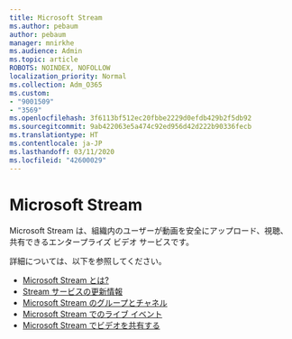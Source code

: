 ```yaml
---
title: Microsoft Stream
ms.author: pebaum
author: pebaum
manager: mnirkhe
ms.audience: Admin
ms.topic: article
ROBOTS: NOINDEX, NOFOLLOW
localization_priority: Normal
ms.collection: Adm_O365
ms.custom:
- "9001509"
- "3569"
ms.openlocfilehash: 3f6113bf512ec20fbbe2229d0efdb429b2f5db92
ms.sourcegitcommit: 9ab422063e5a474c92ed956d42d222b90336fecb
ms.translationtype: HT
ms.contentlocale: ja-JP
ms.lasthandoff: 03/11/2020
ms.locfileid: "42600029"
---
```

# <a name="microsoft-stream"></a>Microsoft Stream

Microsoft Stream は、組織内のユーザーが動画を安全にアップロード、視聴、共有できるエンタープライズ ビデオ サービスです。 

詳細については、以下を参照してください。

- [Microsoft Stream とは?](https://docs.microsoft.com/stream/overview)
- [Stream サービスの更新情報](https://techcommunity.microsoft.com/t5/microsoft-stream-service-updates/bd-p/StreamAnnouncements)
- [Microsoft Stream のグループとチャネル](https://docs.microsoft.com/stream/groups-channels-organization)
- [Microsoft Stream でのライブ イベント](https://docs.microsoft.com/stream/live-event-overview)
- [Microsoft Stream でビデオを共有する](https://docs.microsoft.com/stream/portal-share-video)